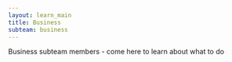 ```yaml
---
layout: learn_main
title: Business
subteam: business
---
```


Business subteam members - come here to learn about what to do 